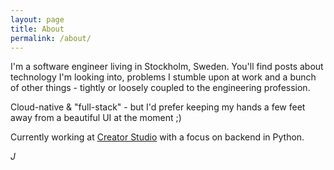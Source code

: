 ```yaml
---
layout: page
title: About
permalink: /about/
---
```


I'm a software engineer living in Stockholm, Sweden.
You'll find posts about technology I'm looking into, problems I stumble upon at work
and a bunch of other things - tightly or loosely coupled to the engineering profession.

Cloud-native & "full-stack" - but I'd prefer keeping my hands a few feet away from a beautiful UI at the moment ;)

Currently working at [Creator Studio](https://www.creatorstudio.com) with a focus on backend in Python.

_J_